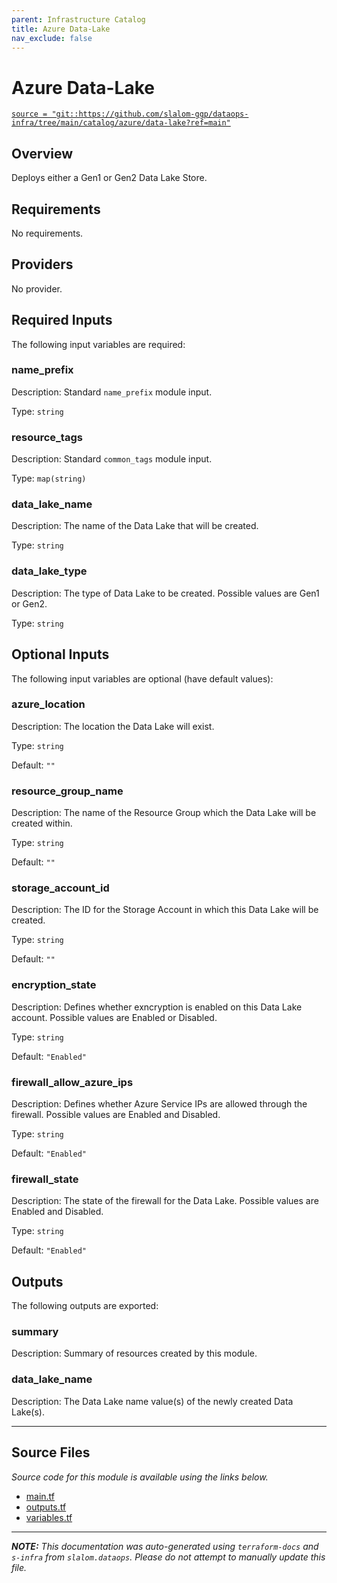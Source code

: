 ```yaml
---
parent: Infrastructure Catalog
title: Azure Data-Lake
nav_exclude: false
---
```


# Azure Data-Lake

[`source = "git::https://github.com/slalom-ggp/dataops-infra/tree/main/catalog/azure/data-lake?ref=main"`](https://github.com/slalom-ggp/dataops-infra/tree/main/catalog/azure/data-lake)

## Overview

Deploys either a Gen1 or Gen2 Data Lake Store.

## Requirements

No requirements.

## Providers

No provider.

## Required Inputs

The following input variables are required:

### name_prefix

Description: Standard `name_prefix` module input.

Type: `string`

### resource_tags

Description: Standard `common_tags` module input.

Type: `map(string)`

### data_lake_name

Description: The name of the Data Lake that will be created.

Type: `string`

### data_lake_type

Description: The type of Data Lake to be created. Possible values are Gen1 or Gen2.

Type: `string`

## Optional Inputs

The following input variables are optional (have default values):

### azure_location

Description: The location the Data Lake will exist.

Type: `string`

Default: `""`

### resource_group_name

Description: The name of the Resource Group which the Data Lake will be created within.

Type: `string`

Default: `""`

### storage_account_id

Description: The ID for the Storage Account in which this Data Lake will be created.

Type: `string`

Default: `""`

### encryption_state

Description: Defines whether exncryption is enabled on this Data Lake account. Possible values are Enabled or Disabled.

Type: `string`

Default: `"Enabled"`

### firewall_allow_azure_ips

Description: Defines whether Azure Service IPs are allowed through the firewall. Possible values are Enabled and Disabled.

Type: `string`

Default: `"Enabled"`

### firewall_state

Description: The state of the firewall for the Data Lake. Possible values are Enabled and Disabled.

Type: `string`

Default: `"Enabled"`

## Outputs

The following outputs are exported:

### summary

Description: Summary of resources created by this module.

### data_lake_name

Description: The Data Lake name value(s) of the newly created Data Lake(s).

---

## Source Files

_Source code for this module is available using the links below._

- [main.tf](https://github.com/slalom-ggp/dataops-infra/tree/main//catalog/azure/data-lake/main.tf)
- [outputs.tf](https://github.com/slalom-ggp/dataops-infra/tree/main//catalog/azure/data-lake/outputs.tf)
- [variables.tf](https://github.com/slalom-ggp/dataops-infra/tree/main//catalog/azure/data-lake/variables.tf)

---

_**NOTE:** This documentation was auto-generated using
`terraform-docs` and `s-infra` from `slalom.dataops`.
Please do not attempt to manually update this file._
